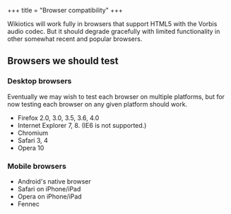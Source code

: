 +++
title = "Browser compatibility"
+++

Wikiotics will work fully in browsers that support HTML5 with the Vorbis
audio codec. But it should degrade gracefully with limited functionality
in other somewhat recent and popular browsers.

## Browsers we should test

### Desktop browsers

Eventually we may wish to test each browser on multiple platforms, but
for now testing each browser on any given platform should work.

  - Firefox 2.0, 3.0, 3.5, 3.6, 4.0
  - Internet Explorer 7, 8. (IE6 is not supported.)
  - Chromium
  - Safari 3, 4
  - Opera 10

### Mobile browsers

  - Android's native browser
  - Safari on iPhone/iPad
  - Opera on iPhone/iPad
  - Fennec
